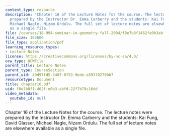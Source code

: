 ```yaml
---
content_type: resource
description: 'Chapter 16 of the Lecture Notes for the course. The lecture notes were
  prepared by the Instructor Dr. Emma Carberry and the students: Kai Fung, David Glasser,
  Michael Nagle, Nizam Ordulu. The full set of lecture notes are elsewhere available
  as a single file.'
file: /courses/18-994-seminar-in-geometry-fall-2004/f8e7b8f1462fe0b3abfd22f7b79c16dd_chapter16.pdf
file_size: 163600
file_type: application/pdf
learning_resource_types:
- Lecture Notes
license: https://creativecommons.org/licenses/by-nc-sa/4.0/
ocw_type: OCWFile
parent_title: Lecture Notes
parent_type: CourseSection
parent_uid: 40d97fd5-340f-0f53-9ede-a59370279bb7
resourcetype: Document
title: chapter16.pdf
uid: f8e7b8f1-462f-e0b3-abfd-22f7b79c16dd
video_metadata:
  youtube_id: null
---
```

Chapter 16 of the Lecture Notes for the course. The lecture notes were prepared by the Instructor Dr. Emma Carberry and the students: Kai Fung, David Glasser, Michael Nagle, Nizam Ordulu. The full set of lecture notes are elsewhere available as a single file.